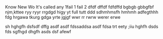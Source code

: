 Know
New
Wo
It's called any 
1fail 1
 fail 2
dfdf
dffdf
fdfdffd
bgbgb
gbbgfbf
njm,kttee
ryy
ryyr
rrgdgd
higy
yt
full
tutt
ddd
sdhmhmsfh
hmhmh
adfegthhh
fdg
hrgawa
tkurg
gdga
yrte
jgjgf
wwr rr
rwrw
werer
erwe

sh
hghgfh
dsfsdf
dffg
asdf
asdf
fdssaddsa
asdf
fdsa
trt
eety
;iiu
hghfh
dsds
fds
sgfhgd
dhgfh
asds
dsf
afewf


